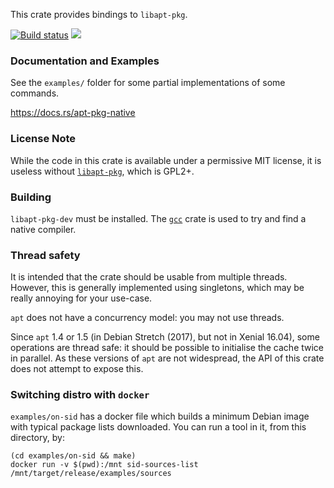 This crate provides bindings to `libapt-pkg`.

[![Build status](https://api.travis-ci.org/FauxFaux/apt-pkg-native-rs.png)](https://travis-ci.org/FauxFaux/apt-pkg-native-rs)
[![](http://meritbadge.herokuapp.com/apt-pkg-native)](https://crates.io/crates/apt-pkg-native)


### Documentation and Examples

See the `examples/` folder for some partial implementations of some commands.

https://docs.rs/apt-pkg-native

### License Note

While the code in this crate is available under a permissive MIT license,
  it is useless without [`libapt-pkg`](https://tracker.debian.org/pkg/apt),
  which is GPL2+.

### Building

`libapt-pkg-dev` must be installed. The [`gcc`](https://crates.io/crates/gcc)
  crate is used to try and find a native compiler.

### Thread safety

It is intended that the crate should be usable from multiple threads.
However, this is generally implemented using singletons, which may be really
annoying for your use-case.

`apt` does not have a concurrency model: you may not use threads.

Since `apt` 1.4 or 1.5 (in Debian Stretch (2017), but not in Xenial 16.04),
some operations are thread safe: it should be possible to initialise the cache
twice in parallel. As these versions of `apt` are not widespread, the API of
this crate does not attempt to expose this.

### Switching distro with `docker`

`examples/on-sid` has a docker file which builds a minimum Debian image with
typical package lists downloaded. You can run a tool in it, from this directory,
by:

```
(cd examples/on-sid && make)
docker run -v $(pwd):/mnt sid-sources-list /mnt/target/release/examples/sources
```
